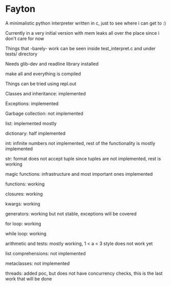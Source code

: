 # Fayton
A minimalistic python interpreter written in c, just to see where i can get to :)

Currently in a very initial version with mem leaks all over the place since i don't care for now

Things that -barely- work can be seen inside test_interpret.c and under tests/ directory

Needs glib-dev and readline library installed

make all and everything is compiled

Things can be tried using repl.out

Classes and inheritance: implemented

Exceptions: implemented

Garbage collection: not implemented

list: implemented mostly

dictionary: half implemented

int: infinite numbers not implemented, rest of the functionality is mostly implemented

str: format does not accept tuple since tuples are not implemented, rest is working

magic functions: infrastructure and most important ones implemented

functions: working

closures: working

kwargs: working

generators: working but not stable, exceptions will be covered

for loop: working

while loop: working

arithmetic and tests: mostly working, 1 < a < 3 style does not work yet

list comprehensions: not implemented

metaclasses: not implemented

threads: added poc, but does not have concurrency checks, this is the last work that will be done
